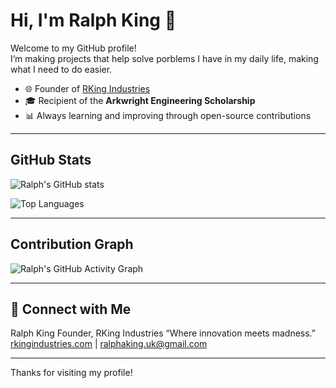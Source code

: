 # Hi, I'm Ralph King 👋

Welcome to my GitHub profile!  
I’m making projects that help solve porblems I have in my daily life, making what I need to do easier.

- 🌐 Founder of [RKing Industries](https://rkingindustries.com)  
- 🎓 Recipient of the **Arkwright Engineering Scholarship**  
- 📊 Always learning and improving through open-source contributions  

---

## GitHub Stats

![Ralph's GitHub stats](https://github-readme-stats.vercel.app/api?username=RalphaKing-UK&show_icons=true&theme=tokyonight)

![Top Languages](https://github-readme-stats.vercel.app/api/top-langs/?username=RalphaKing-UK&layout=compact&theme=tokyonight)

---

## Contribution Graph

![Ralph's GitHub Activity Graph](https://github-readme-activity-graph.vercel.app/graph?username=RalphaKing-UK&theme=github)

---

## 🔗 Connect with Me

Ralph King
Founder, RKing Industries
“Where innovation meets madness.”
[rkingindustries.com](https://rkingindustries.com) | [ralphaking.uk@gmail.com](mailto:ralphaking.uk@gmail.com)

---

Thanks for visiting my profile! 